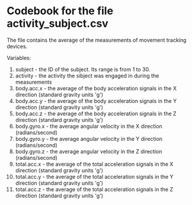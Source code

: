 # Codebook for the file activity_subject.csv

The file contains the average of the measurements of movement tracking devices.

Variables:

1. subject - the ID of the subject. Its range is from 1 to 30.
2. activity - the activity the sibject was engaged in during the measurements
3. body.acc.x - the average of the body acceleration signals in the X direction (standard gravity units 'g')
4. body.acc.y - the average of the body acceleration signals in the Y direction (standard gravity units 'g')
5. body.acc.z - the average of the body acceleration signals in the Z direction (standard gravity units 'g')
6. body.gyro.x - the average angular velocity in the X direction (radians/second)
7. body.gyro.y - the average angular velocity in the Y direction (radians/second)
8. body.gyro.z - the average angular velocity in the Z direction (radians/second)
9. total.acc.x - the average of the total acceleration signals in the X direction (standard gravity units 'g')
10. total.acc.y - the average of the total acceleration signals in the Y direction (standard gravity units 'g')
11. total.acc.z - the average of the total acceleration signals in the Z direction (standard gravity units 'g')

